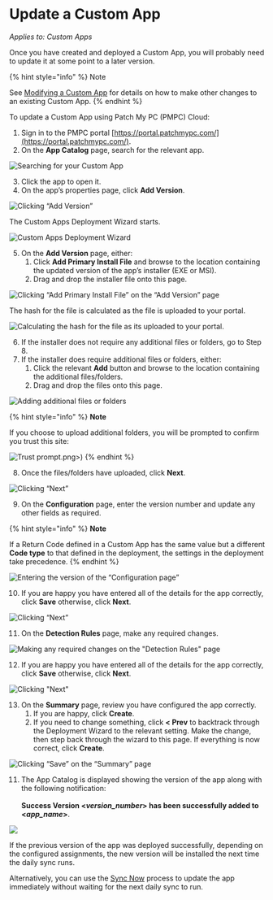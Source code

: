 # Update a Custom App

_Applies to: Custom Apps_

Once you have created and deployed a Custom App, you will probably need to update it at some point to a later version.

{% hint style="info" %}
Note

See [Modifying a Custom App](modify-a-custom-app.md) for details on how to make other changes to an existing Custom App.
{% endhint %}

To update a Custom App using Patch My PC (PMPC) Cloud:

1. Sign in to the PMPC portal [https://portal.patchmypc.com/](https://portal.patchmypc.com/).
2. On the **App Catalog** page, search for the relevant app.

![Searching for your Custom App](/_images/image%20%28472%29.png "Searching for your Custom App")

3. Click the app to open it.
4. On the app’s properties page, click **Add Version**.

![Clicking “Add Version”](/_images/image%20%28473%29.png "Clicking \"Add Version\"")

The Custom Apps Deployment Wizard starts.

![Custom Apps Deployment Wizard](/_images/image%20%282636%29.png "Custom Apps Deployment Wizard")

5. On the **Add Version** page, either:
   1. Click **Add Primary Install File** and browse to the location containing the updated version of the app’s installer (EXE or MSI).
   2. Drag and drop the installer file onto this page.

![Clicking “Add Primary Install File” on the “Add Version” page](/_images/image%20%282637%29.png "Clicking \"Add Primary Install File\" on the \"Add Version\" page")

The hash for the file is calculated as the file is uploaded to your portal.

![Calculating the hash for the file as its uploaded to your portal.](/_images/image%20%282638%29.png "Calculating the hash for the file as its uploaded to your portal.")

6. If the installer does not require any additional files or folders, go to Step 8.
7. If the installer does require additional files or folders, either:
   1. Click the relevant **Add** button and browse to the location containing the additional files/folders.
   2. Drag and drop the files onto this page.

![Adding additional files or folders](/_images/image%20%282639%29.png "Adding additional files or folders")

{% hint style="info" %}
**Note**

If you choose to upload additional folders, you will be prompted to confirm you trust this site:

![Trust prompt](/_images/image%20%282640).png>)
{% endhint %}



8. Once the files/folders have uploaded, click **Next**.

![Clicking “Next”](/_images/image%20%282641%29.png "Clicking \"Next\"")

9. On the **Configuration** page, enter the version number and update any other fields as required.

{% hint style="info" %}
**Note**

If a Return Code defined in a Custom App has the same value but a different **Code type** to that defined in the deployment, the settings in the deployment take precedence.
{% endhint %}

![Entering the version of the “Configuration page”](/_images/image%20%282642%29.png "Entering the version of the \"Configuration page\"")

10. If you are happy you have entered all of the details for the app correctly, click **Save** otherwise, click **Next**.

![Clicking “Next”](/_images/image%20%282643%29.png "Clicking \"Next\"")

11. On the **Detection Rules** page, make any required changes.

![Making any required changes on the &#x22;Detection Rules&#x22; page](/_images/image%20%282644%29.png "Making any required changes on the &#x22;Detection Rules&#x22; page")

12. If you are happy you have entered all of the details for the app correctly, click **Save** otherwise, click **Next**.

![Clicking &#x22;Next&#x22;](/_images/image%20%282645%29.png "Clicking &#x22;Next&#x22;")

13. On the **Summary** page, review you have configured the app correctly.
    1. If you are happy, click **Create**.
    2. If you need to change something, click **< Prev** to backtrack through the Deployment Wizard to the relevant setting. Make the change, then step back through the wizard to this page. If everything is now correct, click **Create**.

![Clicking “Save” on the “Summary” page](/_images/image%20%282646%29.png "Clicking \"Save\" on the \"Summary\" page")

11. The App Catalog is displayed showing the version of the app along with the following notification:\
    \
    **Success Version <**_**version\_number**_**> has been successfully added to <**_**app\_name**_**>**.

![](/_images/image%20%28483%29.png "")

If the previous version of the app was deployed successfully, depending on the configured assignments, the new version will be installed the next time the daily sync runs.

Alternatively, you can use the [Sync Now](../cloud-deployments/manage-updates-in-cloud/sync-now-cloud-feature.md) process to update the app immediately without waiting for the next daily sync to run.
